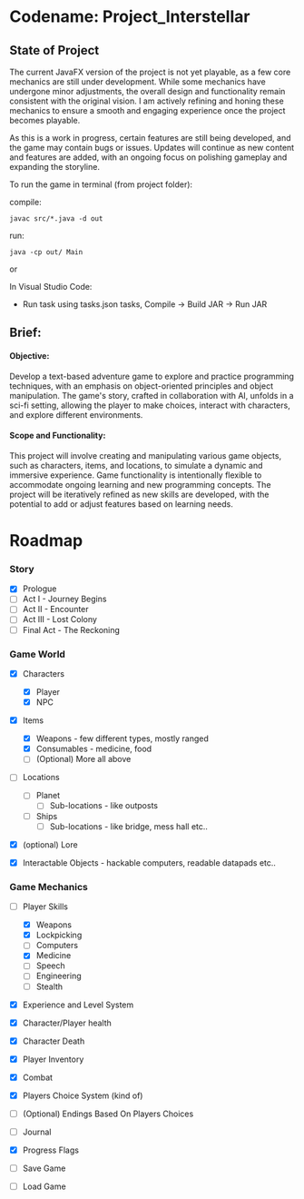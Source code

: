 # Codename: Project_Interstellar

## State of Project

The current JavaFX version of the project is not yet playable, as a few core mechanics are still under development. 
While some mechanics have undergone minor adjustments, the overall design and functionality remain consistent with the original vision. 
I am actively refining and honing these mechanics to ensure a smooth and engaging experience once the project becomes playable.

As this is a work in progress, certain features are still being developed, and the game may contain bugs or issues. 
Updates will continue as new content and features are added, with an ongoing focus on polishing gameplay and expanding the storyline.

To run the game in terminal (from project folder):

compile: 
```
javac src/*.java -d out
```
run:
```
java -cp out/ Main
```

or

In Visual Studio Code:
* Run task using tasks.json tasks, Compile -> Build JAR -> Run JAR


## Brief:
#### Objective:
Develop a text-based adventure game to explore and practice programming techniques, with an emphasis on object-oriented principles and object manipulation. 
The game's story, crafted in collaboration with AI, unfolds in a sci-fi setting, allowing the player to make choices, interact with characters, and explore different environments.

#### Scope and Functionality:
This project will involve creating and manipulating various game objects, such as characters, items, and locations, to simulate a dynamic and immersive experience. 
Game functionality is intentionally flexible to accommodate ongoing learning and new programming concepts. 
The project will be iteratively refined as new skills are developed, with the potential to add or adjust features based on learning needs.


# Roadmap

### Story
* [X] Prologue
* [ ] Act I - Journey Begins
* [ ] Act II - Encounter
* [ ] Act III - Lost Colony
* [ ] Final Act - The Reckoning

### Game World
* [X] Characters
    * [X] Player
    * [X] NPC
* [X] Items
    * [X] Weapons - few different types, mostly ranged
    * [X] Consumables - medicine, food
    * [ ] (Optional) More all above
* [ ] Locations
    * [ ] Planet 
        * [ ] Sub-locations - like outposts
    * [ ] Ships
        * [ ] Sub-locations - like bridge, mess hall etc..
* [X] (optional) Lore
* [X] Interactable Objects - hackable computers, readable datapads etc..

 

### Game Mechanics
* [ ] Player Skills
    * [X] Weapons
    * [X] Lockpicking
    * [ ] Computers
    * [X] Medicine
    * [ ] Speech
    * [ ] Engineering
    * [ ] Stealth
* [X] Experience and Level System
* [X] Character/Player health
* [X] Character Death
* [X] Player Inventory
* [X] Combat
* [X] Players Choice System (kind of)
 * [ ] (Optional) Endings Based On Players Choices
* [ ] Journal
* [X] Progress Flags

* [ ] Save Game
* [ ] Load Game




    
